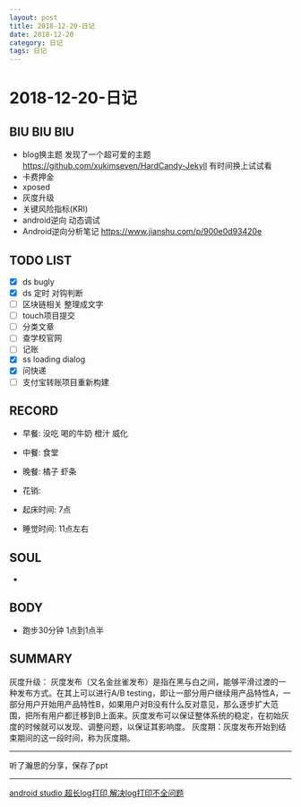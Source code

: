 ```yaml
---
layout: post
title: 2018-12-20-日记
date: 2018-12-20
category: 日记
tags: 日记
---
```

# 2018-12-20-日记
## BIU BIU BIU
- blog换主题 发现了一个超可爱的主题 https://github.com/xukimseven/HardCandy-Jekyll 有时间换上试试看
- 卡费押金
- xposed
- 灰度升级
- 关键风险指标(KRI)
- android逆向 动态调试
- Android逆向分析笔记 https://www.jianshu.com/p/900e0d93420e
 
## TODO LIST
- [x] ds bugly
- [x] ds 定时 对钩判断
- [ ] 区块链相关 整理成文字
- [ ] touch项目提交
- [ ] 分类文章
- [ ] 查学校官网
- [ ] 记账
- [x] ss loading dialog
- [x] 问快递
- [ ] 支付宝转账项目重新构建
 
## RECORD
- 早餐:  没吃 喝的牛奶 橙汁 威化
- 中餐:  食堂
- 晚餐:  橘子 虾条
 
- 花销:  
 
- 起床时间:  7点
- 睡觉时间:  11点左右
 
## SOUL
- 
 
## BODY
- 跑步30分钟 1点到1点半
 
## SUMMARY
 
 灰度升级：
灰度发布（又名金丝雀发布）是指在黑与白之间，能够平滑过渡的一种发布方式。在其上可以进行A/B testing，即让一部分用户继续用产品特性A，一部分用户开始用产品特性B，如果用户对B没有什么反对意见，那么逐步扩大范围，把所有用户都迁移到B上面来。灰度发布可以保证整体系统的稳定，在初始灰度的时候就可以发现、调整问题，以保证其影响度。
灰度期：灰度发布开始到结束期间的这一段时间，称为灰度期。  

---

听了瀚思的分享，保存了ppt

---

[android studio 超长log打印,解决log打印不全问题](https://blog.csdn.net/qq_31733073/article/details/78532964)  
